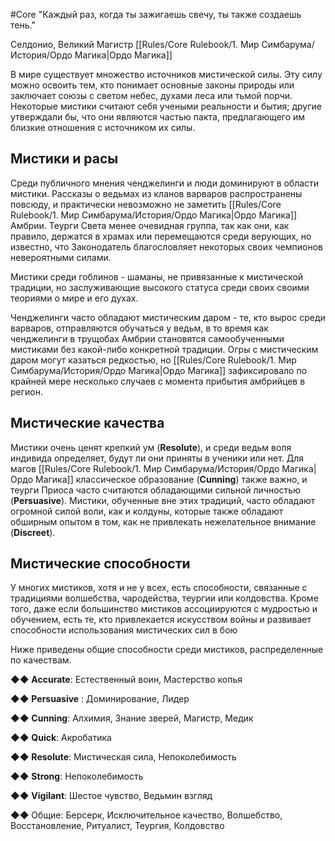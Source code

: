 #Core
"Каждый раз, когда ты зажигаешь свечу, ты также создаешь тень."

Селдонио, Великий Магистр [[Rules/Core Rulebook/1. Мир Симбарума/История/Ордо Магика|Ордо Магика]]

В мире существует множество источников мистической силы. Эту силу можно освоить тем, кто понимает основные законы природы или заключает союзы с светом небес, духами леса или тьмой порчи. Некоторые мистики считают себя учеными реальности и бытия; другие утверждали бы, что они являются частью пакта, предлагающего им близкие отношения с источником их силы.

## Мистики и расы

Среди публичного мнения ченджелинги и люди доминируют в области мистики. Рассказы о ведьмах из кланов варваров распространены повсюду, и практически невозможно не заметить [[Rules/Core Rulebook/1. Мир Симбарума/История/Ордо Магика|Ордо Магика]] Амбрии. Теурги Света менее очевидная группа, так как они, как правило, держатся в храмах или перемещаются среди верующих, но известно, что Законодатель благословляет некоторых своих чемпионов невероятными силами.

Мистики среди гоблинов - шаманы, не привязанные к мистической традиции, но заслуживающие высокого статуса среди своих своими теориями о мире и его духах.

Ченджелинги часто обладают мистическим даром - те, кто вырос среди варваров, отправляются обучаться у ведьм, в то время как ченджелинги в трущобах Амбрии становятся самообученными мистиками без какой-либо конкретной традиции. Огры с мистическим даром могут казаться редкостью, но [[Rules/Core Rulebook/1. Мир Симбарума/История/Ордо Магика|Ордо Магика]] зафиксировало по крайней мере несколько случаев с момента прибытия амбрийцев в регион.
## Мистические качества

Мистики очень ценят крепкий ум (**Resolute**), и среди ведьм воля индивида определяет, будут ли они приняты в ученики или нет. Для магов [[Rules/Core Rulebook/1. Мир Симбарума/История/Ордо Магика|Ордо Магика]] классическое образование (**Cunning**) также важно, и теурги Приоса часто считаются обладающими сильной личностью (**Persuasive**). Мистики, обученные вне этих традиций, часто обладают огромной силой воли, как и колдуны, которые также обладают обширным опытом в том, как не привлекать нежелательное внимание (**Discreet**).  

## Мистические способности

У многих мистиков, хотя и не у всех, есть способности, связанные с традициями волшебства, чародейства, теургии или колдовства. Кроме того, даже если большинство мистиков ассоциируются с мудростью и обучением, есть те, кто привлекается искусством войны и развивает способности использования мистических сил в бою  

Ниже приведены общие способности среди мистиков, распределенные по качествам.

◆◆ **Accurate**: Естественный воин, Мастерство копья

◆◆ **Persuasive** : Доминирование, Лидер

◆◆ **Cunning**: Алхимия, Знание зверей, Магистр, Медик

◆◆ **Quick**: Акробатика

◆◆ **Resolute**: Мистическая сила, Непоколебимость

◆◆ **Strong**: Непоколебимость

◆◆ **Vigilant**: Шестое чувство, Ведьмин взгляд

◆◆ Общие: Берсерк, Исключительное качество, Волшебство, Восстановление, Ритуалист, Теургия, Колдовство